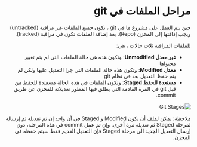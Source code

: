 <div dir="rtl">

# مراحل الملفات في git

حين يتم العمل على مشروع ما في git
، تكون جميع الملفات غير مراقبة (untracked)
ويجب إذافتها إلى المخزن (Repo).
بعد إضافة الملفات تكون في مراقبة (tracked).

للملفات المراقبة ثلاث حالات ، هي:
* **غير معدل Unmodified**: وتكون هذه هي حالة الملفات التي لم يتم تغيير محتواها
* **معدل Modified**: وتكون هذه حالة الملفات التي جرا التعديل عليها ولكن لم يتم حفظ التعديل بعد في نظام git
* **مستعدة للحفظ Staged**: وتكون الملفات في هذه الحالة مسعتدة للحفظ من قبل git في المرة القادمة التي يطلق فيها المطور تعديلاته للمخزن عن طريق commit.

![Git Stages](https://git-scm.com/book/en/v2/images/lifecycle.png)

ملاحظة: يمكن لملف أن يكون Modified و Staged في آن واحد إن تم تعديله ثم إرساله لمرحلة Staged ثم تعديله مرة أخرى. وإن تم عمل commit في هذه المرحلة، دون إرسال التعديل الجديد الى مرحلة Staged فإن التعديل القديم فقط سيتم حفظه في المخزن.
</div>